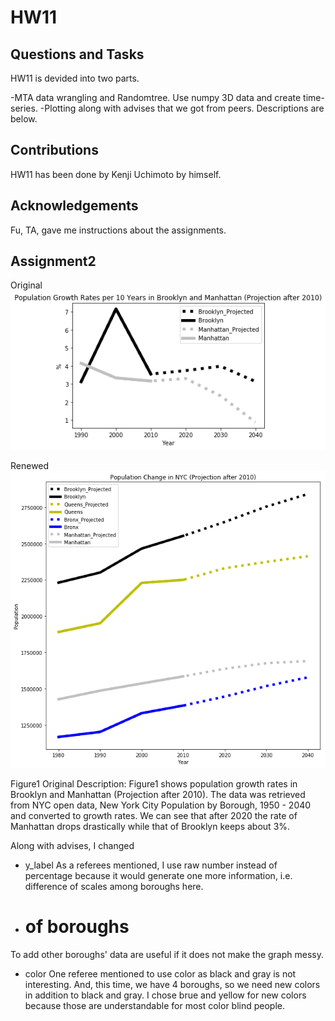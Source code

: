 # HW11

## Questions and Tasks
HW11 is devided into two parts.

-MTA data wrangling and Randomtree. Use numpy 3D data and create time-series.
-Plotting along with advises that we got from peers. Descriptions are below.

## Contributions
HW11 has been done by Kenji Uchimoto by himself. 

## Acknowledgements
Fu, TA, gave me instructions about the assignments. 

## Assignment2
Original
![main plot](image/Picture_for_Assignment.png)

Renewed
![main plot](image/Picture_for_Assignment1.png)

Figure1
Original Description: Figure1 shows population growth rates in Brooklyn and Manhattan (Projection after 2010). The data was retrieved from NYC open data, New York City Population by Borough, 1950 - 2040 and converted to growth rates. 
We can see that after 2020 the rate of Manhattan drops drastically while that of Brooklyn keeps about 3%. 

Along with advises, I changed
- y_label
As a referees mentioned, I use raw number instead of percentage because it would generate one more information, i.e. difference of scales among boroughs here.

- # of boroughs
To add other boroughs' data are useful if it does not make the graph messy. 

- color 
One referee mentioned to use color as black and gray is not interesting. And, this time, we have 4 boroughs, so we need new colors in addition to black and gray. I chose brue and yellow for new colors because those are understandable for most color blind people. 
